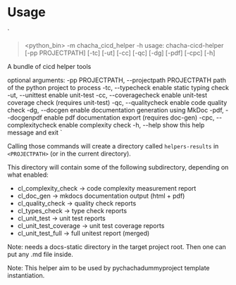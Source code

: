 # Usage

`
> <python_bin> -m chacha_cicd_helper -h
> usage: chacha-cicd-helper [-pp PROJECTPATH] [-tc] [-ut] [-cc] [-qc] [-dg] [-pdf] [-cpc] [-h]

A bundle of cicd helper tools

optional arguments:
  -pp PROJECTPATH, --projectpath PROJECTPATH
                        path of the python project to process
  -tc, --typecheck      enable static typing check
  -ut, --unittest       enable unit-test
  -cc, --coveragecheck  enable unit-test coverage check (requires unit-test)
  -qc, --qualitycheck   enable code quality check
  -dg, --docgen         enable documentation generation using MkDoc
  -pdf, --docgenpdf     enable pdf documentation export (requires doc-gen)
  -cpc, --complexitycheck
                        enable complexity check
  -h, --help            show this help message and exit
  `

Calling those commands will create a directory called `helpers-results` in `<PROJECTPATH>`  (or in the current directory).

This directory will contain some of the following subdirectory, depending on what enabled:
* cl_complexity_check   -> code complexity measurement report
* cl_doc_gen            -> mkdocs documentation output (html + pdf)
* cl_quality_check      -> quality check reports
* cl_types_check        -> type check reports
* cl_unit_test          -> unit test reports
* cl_unit_test_coverage -> unit test coverage reports
* cl_unit_test_full     -> full unitest report (merged)

Note: <docgen> needs a docs-static directory in the target project root. Then one can put any .md file inside.

Note: This helper aim to be used by pychachadummyproject template instantiation.